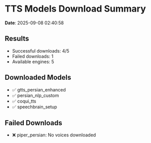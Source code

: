 # TTS Models Download Summary

**Date**: 2025-09-08 02:40:58

## Results
- Successful downloads: 4/5
- Failed downloads: 1
- Available engines: 5

## Downloaded Models
- ✅ gtts_persian_enhanced
- ✅ persian_nlp_custom
- ✅ coqui_tts
- ✅ speechbrain_setup

## Failed Downloads
- ❌ piper_persian: No voices downloaded

